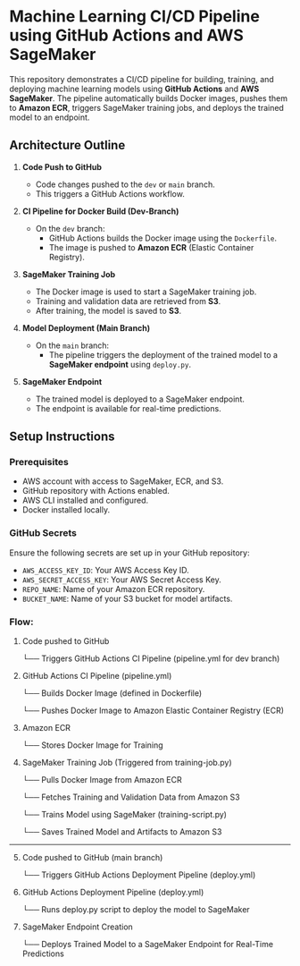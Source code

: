 # Machine Learning CI/CD Pipeline using GitHub Actions and AWS SageMaker

This repository demonstrates a CI/CD pipeline for building, training, and deploying machine learning models using **GitHub Actions** and **AWS SageMaker**. The pipeline automatically builds Docker images, pushes them to **Amazon ECR**, triggers SageMaker training jobs, and deploys the trained model to an endpoint.

## Architecture Outline

1. **Code Push to GitHub**
   - Code changes pushed to the `dev` or `main` branch.
   - This triggers a GitHub Actions workflow.

2. **CI Pipeline for Docker Build (Dev-Branch)**
   - On the `dev` branch:
     - GitHub Actions builds the Docker image using the `Dockerfile`.
     - The image is pushed to **Amazon ECR** (Elastic Container Registry).

3. **SageMaker Training Job**
   - The Docker image is used to start a SageMaker training job.
   - Training and validation data are retrieved from **S3**.
   - After training, the model is saved to **S3**.

4. **Model Deployment (Main Branch)**
   - On the `main` branch:
     - The pipeline triggers the deployment of the trained model to a **SageMaker endpoint** using `deploy.py`.

5. **SageMaker Endpoint**
   - The trained model is deployed to a SageMaker endpoint.
   - The endpoint is available for real-time predictions.

## Setup Instructions

### Prerequisites
- AWS account with access to SageMaker, ECR, and S3.
- GitHub repository with Actions enabled.
- AWS CLI installed and configured.
- Docker installed locally.

### GitHub Secrets

Ensure the following secrets are set up in your GitHub repository:

- `AWS_ACCESS_KEY_ID`: Your AWS Access Key ID.
- `AWS_SECRET_ACCESS_KEY`: Your AWS Secret Access Key.
- `REPO_NAME`: Name of your Amazon ECR repository.
- `BUCKET_NAME`: Name of your S3 bucket for model artifacts.


### Flow:

1. Code pushed to GitHub
   
   └── Triggers GitHub Actions CI Pipeline (pipeline.yml for dev branch)

3. GitHub Actions CI Pipeline (pipeline.yml)

   └── Builds Docker Image (defined in Dockerfile)
   
   └── Pushes Docker Image to Amazon Elastic Container Registry (ECR)

5. Amazon ECR

   └── Stores Docker Image for Training

7. SageMaker Training Job (Triggered from training-job.py)

   └── Pulls Docker Image from Amazon ECR
   
   └── Fetches Training and Validation Data from Amazon S3
   
   └── Trains Model using SageMaker (training-script.py)
   
   └── Saves Trained Model and Artifacts to Amazon S3

---

5. Code pushed to GitHub (main branch)
   
   └── Triggers GitHub Actions Deployment Pipeline (deploy.yml)

7. GitHub Actions Deployment Pipeline (deploy.yml)
   
   └── Runs deploy.py script to deploy the model to SageMaker

9. SageMaker Endpoint Creation
    
   └── Deploys Trained Model to a SageMaker Endpoint for Real-Time Predictions




